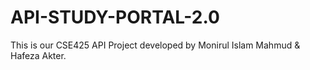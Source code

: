 # API-STUDY-PORTAL-2.0
This is our CSE425 API Project developed by Monirul Islam Mahmud &amp; Hafeza Akter.
